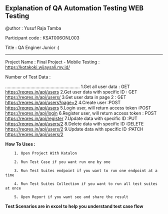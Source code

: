 
Explanation of QA Automation Testing WEB Testing
----------------------------------------------------
<p>@uthor : Yusuf Raja Tamba </p>

Participant code : KSAT006ONL003

<p> Title : QA Enginer Junior :) </p>

----------------------------------------------------

Project Name : Final Project - Mobile Testing : https://kotakoki.wijaysali.my.id/


Number of Test Data :

...........................................................
 1.Get all user data : GET https://reqres.in/api/users
 2.Get user data with specific ID : GET https://reqres.in/api/users/<id>
 3.Get user data in page 2 : GET https://reqres.in/api/users?page=2
 4.Create user :POST https://reqres.in/api/users
 5.Login user, will return access token :POST https://reqres.in/api/login
 6.Register user, will return access token : POST https://reqres.in/api/register
 7.Update data with specific ID :PUT https://reqres.in/api/users/2
 8.Delete data with specific ID :DELETE https://reqres.in/api/users/2
 9.Update data with specific ID :PATCH https://reqres.in/api/users/2
 
**How To Uses :**

        1. Open Project With Katalon

        2. Run Test Case if you want run one by one

        3. Run Test Suites endpoint if you want to run one endpoint at a time

        4. Run Test Suites Collection if you want to run all test suites at once

        5. Open Report if you want see and share the result

**Test Scenarios are in excel to help you understand test case flow**
